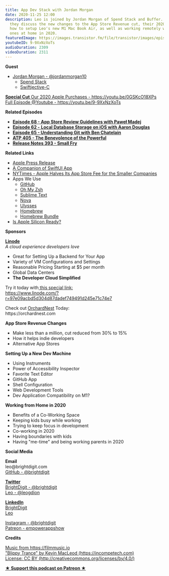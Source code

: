 ```yaml
---
title: App Dev Stack with Jordan Morgan
date: 2020-11-25 12:00
description: Leo is joined by Jordan Morgan of Spend Stack and Buffer. In this episode,
  they discuss the new changes to the App Store Revenue cut, their 2020 purchases,
  how to setup Leo's new M1 Mac Book Air, as well as working remotely with little
  ones at home in 2020.
featuredImage: https://images.transistor.fm/file/transistor/images/episode/407974/full_1606245614-artwork.jpg
youtubeID: 9-9XxNzXoTs
audioDuration: 2309
videoDuration: 2311
---
```

<p><b>Guest</b></p><ul><li>
<a href="https://twitter.com/jordanmorgan10">Jordan Morgan - @jordanmorgan10</a><ul>
<li><a href="https://www.spendstack.com">Spend Stack</a></li>
<li><a href="https://www.swiftjectivec.com">Swiftjective-C</a></li>
</ul>
</li></ul><p><a href="https://youtu.be/0GSKcO18XPs"><strong>Special Cut</strong> Our 2020 Apple Purchases - https://youtu.be/0GSKcO18XPs</a><br><a href="https://youtu.be/9-9XxNzXoTs">Full Episode @Youtube - https://youtu.be/9-9XxNzXoTs</a></p><p><b>Related Episodes</b></p><ul>
<li><a href="https://share.transistor.fm/s/1decc81f"><strong>Episode 68 - App Store Review Guidelines with Paweł Madej</strong></a></li>
<li><a href="https://share.transistor.fm/s/f6092e38"><strong>Episode 62 -</strong> <strong>Local Database Storage on iOS with Aaron Douglas</strong></a></li>
<li><a href="https://share.transistor.fm/s/8226bebf"><strong>Episode 65 - Understanding Git with Ben Chatelain</strong></a></li>
<li><a href="https://atp.fm/405"><strong>ATP 405 - The Benevolence of the Powerful</strong></a></li>
<li><a href="https://releasenotes.tv/393-small-fry/"><strong>Release Notes 393 - Small Fry</strong></a></li>
</ul><p><b>Related Links</b></p><ul>
<li><a href="https://www.apple.com/newsroom/2020/11/developers-say-app-store-small-business-program-is-good-for-business/">Apple Press Release</a></li>
<li><a href="https://apps.apple.com/us/app/a-companion-for-swiftui/id1485436674?mt=12">A Companion of SwiftUI App</a></li>
<li><a href="https://www.nytimes.com/2020/11/18/technology/apple-app-store-fee.html">NYTimes - Apple Halves Its App Store Fee for the Smaller Companies</a></li>
<li>Apps We Use<ul>
<li><a href="https://desktop.github.com">GitHub</a></li>
<li><a href="https://ohmyz.sh/">Oh My Zsh</a></li>
<li><a href="https://www.sublimetext.com">Sublime Text</a></li>
<li><a href="https://nova.app">Nova</a></li>
<li><a href="https://ulysses.app">Ulysses</a></li>
<li><a href="https://brew.sh">Homebrew</a></li>
<li><a href="https://github.com/Homebrew/homebrew-bundle">Homebrew Bundle</a></li>
</ul>
</li>
<li><a href="https://isapplesiliconready.com">Is Apple Silicon Ready?</a></li>
</ul><p><b>Sponsors</b></p><p><a href="https://www.linode.com/?r=97e09acbd5d304d87dadef749491d245e71c74e7"><strong>Linode</strong></a><br><em>A cloud experience developers love</em></p><ul>
<li>Great for Setting Up a Backend for Your App</li>
<li>Variety of VM Configurations and Settings</li>
<li>Reasonable Pricing Starting at $5 per month</li>
<li>Global Data Centers</li>
<li><strong>The Developer Cloud Simplified</strong></li>
</ul><p>Try it today with<a href="https://transistor.fm/?via=empowerapps"> </a><a href="https://www.linode.com/?r=97e09acbd5d304d87dadef749491d245e71c74e7">this special link:<br>https://www.linode.com/?r=97e09acbd5d304d87dadef749491d245e71c74e7</a></p><p>Check out <a href="https://orchardnest.com/">OrchardNest</a> Today:<br>https://orchardnest.com</p><p><b>App Store Revenue Changes</b></p><ul>
<li>Make less than a million, cut reduced from 30% to 15%</li>
<li>How it helps indie developers </li>
<li>Alternative App Stores</li>
</ul><p><b>Setting Up a New Dev Machine</b></p><ul>
<li>Using Instruments</li>
<li>Power of Accessibility Inspector</li>
<li>Favorite Text Editor</li>
<li>GitHub App</li>
<li>Shell Configuration</li>
<li>Web Development Tools</li>
<li>Dev Application Compatibility on M1?</li>
</ul><p><b>Working from Home in 2020</b></p><ul>
<li>Benefits of a Co-Working Space</li>
<li>Keeping kids busy while working</li>
<li>Trying to keep focus in development</li>
<li>Co-working in 2020</li>
<li>Having boundaries with kids</li>
<li>Having "me-time" and being working parents in 2020</li>
</ul><p><b>Social Media</b></p><p><strong>Email</strong><br>leo@brightdigit.com<br><a href="https://github.com/brightdigit">GitHub - @brightdigit</a></p><p><a href="https://twitter.com/brightdigit"><strong>Twitter </strong><br>BrightDigit - @brightdigit</a><br><a href="https://twitter.com/leogdion">Leo - @leogdion</a></p><p><a href="https://www.linkedin.com/company/bright-digit"><strong>LinkedIn</strong><br>BrightDigit</a><br><a href="https://www.linkedin.com/in/leogdion/">Leo</a></p><p><a href="https://www.instagram.com/brightdigit/">Instagram - @brightdigit</a><br><a href="https://www.patreon.com/empowerappsshow">Patreon - empowerappshow</a></p><p><b>Credits</b></p><p><a href="https://filmmusic.io/">Music from https://filmmusic.io</a><br><a href="https://incompetech.com/">"Blippy Trance" by Kevin MacLeod (https://incompetech.com)</a><br><a href="http://creativecommons.org/licenses/by/4.0/">License: CC BY (http://creativecommons.org/licenses/by/4.0/)</a></p><p><strong><a rel="payment" title="★ Support this podcast on Patreon ★" href="https://www.patreon.com/empowerappsshow">★ Support this podcast on Patreon ★</a></strong></p>
      